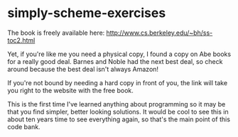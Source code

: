 # simply-scheme-exercises

The book is freely available here: http://www.cs.berkeley.edu/~bh/ss-toc2.html

Yet, if you're like me you need a physical copy, I found a copy on Abe books for a really good deal. Barnes and Noble had the next best deal, so check around because the best deal isn't always Amazon!

If you're not bound by needing a hard copy in front of you, the link will take you right to the website with the free book.

This is the first time I've learned anything about programming so it may be that you find simpler, better looking solutions.  It would be cool to see this in about ten years time to see everything again, so that's the main point of this code bank.
